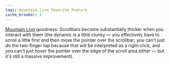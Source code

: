 ```yaml
---
tags: mountain.lion favorite feature
cache_breaker: 1
---
```


[Mountain Lion](/wiki/Mountain_Lion) goodness: Scrollbars become substantially thicker when you interact with them (the dynamic is a little clunky — you effectively have to scroll a little first and then move the pointer over the scrollbar; you can't just do the two-finger tap because that will be interpreted as a right-click, and you can't just hover the pointer over the edge of the scroll area either — but it's still a massive improvement).

